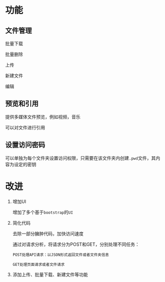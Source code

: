 # 功能

## 文件管理

批量下载

批量删除

上传

新建文件

编辑

## 预览和引用

提供多媒体文件预览，例如视频，音乐

可以对文件进行引用

## 设置访问密码

可以单独为每个文件夹设置访问权限，只需要在该文件夹内创建`.pwd`文件，其内容为设定的密钥


# 改进

1. 增加UI

    增加了多个基于`bootstrap`的`UI`

2. 简化代码

    去除一部分臃肿代码，加快访问速度

    通过对请求分析，将请求分为POST和GET，分别处理不同任务：

    `POST处理API请求：以JSON形式返回文件或者文件夹信息`

    `GET处理页面请求或者文件请求`

3. 添加上传、批量下载、新建文件等功能
